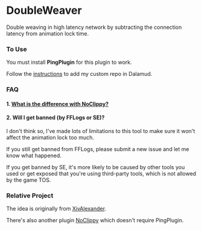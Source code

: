 # DoubleWeaver

Double weaving in high latency network by subtracting the connection latency from animation lock time.

### To Use

You must install **PingPlugin** for this plugin to work.

Follow the [instructions](https://github.com/Bluefissure/DalamudPlugins/tree/Bluefissure#how-to-use) to add my custom repo in Dalamud.

### FAQ

#### 1. [What is the difference with NoClippy?](https://github.com/Bluefissure/DoubleWeaver/issues/1)

#### 2. Will I get banned (by FFLogs or SE)?

I don't think so, I've made lots of limitations to this tool to make sure it won't affect the animation lock too much.

If you still get banned from FFLogs, please submit a new issue and let me know what happened.

If you get banned by SE, it's more likely to be caused by other tools you used or get exposed that you're using third-party tools, which is not allowed by the game TOS.

### Relative Project

The idea is originally from [XivAlexander](https://github.com/Soreepeong/XivAlexander).

There's also another plugin [NoClippy](https://github.com/UnknownX7/NoClippy) which doesn't require PingPlugin.
